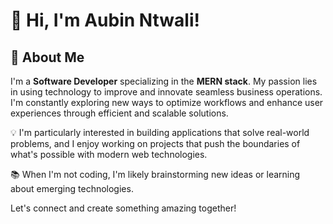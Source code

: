 # 👋 Hi, I'm Aubin Ntwali!
## 🚀 About Me
I'm a **Software Developer** specializing in the **MERN stack**. My passion lies in using technology to improve and innovate seamless business operations. I'm constantly exploring new ways to optimize workflows and enhance user experiences through efficient and scalable solutions.

💡 I'm particularly interested in building applications that solve real-world problems, and I enjoy working on projects that push the boundaries of what's possible with modern web technologies.

📚 When I'm not coding, I'm likely brainstorming new ideas or learning about emerging technologies.

Let's connect and create something amazing together!
